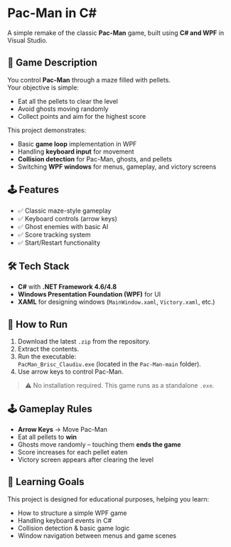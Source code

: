 # Pac-Man in C#

A simple remake of the classic **Pac-Man** game, built using **C# and WPF** in Visual Studio.

## 🎯 Game Description
You control **Pac-Man** through a maze filled with pellets.  
Your objective is simple:
- Eat all the pellets to clear the level
- Avoid ghosts moving randomly
- Collect points and aim for the highest score

This project demonstrates:
- Basic **game loop** implementation in WPF
- Handling **keyboard input** for movement
- **Collision detection** for Pac-Man, ghosts, and pellets
- Switching **WPF windows** for menus, gameplay, and victory screens


## 🕹 Features
- ✅ Classic maze-style gameplay
- ✅ Keyboard controls (arrow keys)
- ✅ Ghost enemies with basic AI
- ✅ Score tracking system
- ✅ Start/Restart functionality

## 🛠️ Tech Stack
- **C#** with **.NET Framework 4.6/4.8**  
- **Windows Presentation Foundation (WPF)** for UI  
- **XAML** for designing windows (`MainWindow.xaml`, `Victory.xaml`, etc.) 

## 🚀 How to Run
1. Download the latest `.zip` from the repository.
2. Extract the contents.
3. Run the executable:  
   `PacMan_Brisc_Claudiu.exe` (located in the `Pac-Man-main` folder).
4. Use arrow keys to control Pac-Man.

> ⚠ No installation required. This game runs as a standalone `.exe`.

## 🕹️ Gameplay Rules
- **Arrow Keys** → Move Pac-Man  
- Eat all pellets to **win**  
- Ghosts move randomly – touching them **ends the game**  
- Score increases for each pellet eaten  
- Victory screen appears after clearing the level  

## 📖 Learning Goals

This project is designed for educational purposes, helping you learn:
- How to structure a simple WPF game
- Handling keyboard events in C#
- Collision detection & basic game logic
- Window navigation between menus and game scenes 
